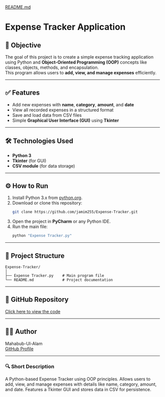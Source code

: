 [README.md](https://github.com/user-attachments/files/21884105/README.md)
# Expense Tracker Application

## 📌 Objective
The goal of this project is to create a simple expense tracking application using Python and **Object-Oriented Programming (OOP)** concepts like classes, objects, methods, and encapsulation.  
This program allows users to **add, view, and manage expenses** efficiently.

---

## ✅ Features
- Add new expenses with **name**, **category**, **amount**, and **date**  
- View all recorded expenses in a structured format  
- Save and load data from CSV files  
- Simple **Graphical User Interface (GUI)** using **Tkinter**

---

## 🛠️ Technologies Used
- **Python 3**
- **Tkinter** (for GUI)
- **CSV module** (for data storage)

---

## ⚙️ How to Run
1. Install Python 3.x from [python.org](https://www.python.org/).  
2. Download or clone this repository:
   ```bash
   git clone https://github.com/jamim255/Expense-Tracker.git
   ```
3. Open the project in **PyCharm** or any Python IDE.  
4. Run the main file:
   ```bash
   python "Expense Tracker.py"
   ```

---

## 📂 Project Structure
```
Expense-Tracker/
│
├── Expense Tracker.py    # Main program file
└── README.md             # Project documentation
```

---

## 📎 GitHub Repository
[Click here to view the code](https://github.com/jamim255/Expense-Tracker/blob/99cbe9869a55e21b1805b3fe6255d4339dee0f8b/Expense%20Tracker.py)

---

## 👨‍💻 Author
Mahabub-Ul-Alam  
[GitHub Profile](https://github.com/jamim255)

---

### 🔍 Short Description
A Python-based Expense Tracker using OOP principles. Allows users to add, view, and manage expenses with details like name, category, amount, and date. Features a Tkinter GUI and stores data in CSV for persistence.
